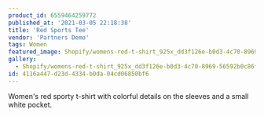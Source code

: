 ```yaml
---
product_id: 6559464259772
published_at: '2021-03-05 22:18:38'
title: 'Red Sports Tee'
vendor: 'Partners Demo'
tags: Women
featured_image: Shopify/womens-red-t-shirt_925x_dd3f126e-b0d3-4c70-8969-56592b0c86f8.jpg
gallery:
  - Shopify/womens-red-t-shirt_925x_dd3f126e-b0d3-4c70-8969-56592b0c86f8.jpg
id: 4116a447-d23d-4334-b0da-04cd06850bf6
---
```

<p>Women's red sporty t-shirt with colorful details on the sleeves and a small white pocket.</p>